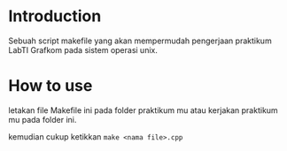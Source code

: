 # Introduction

Sebuah script makefile yang akan mempermudah pengerjaan praktikum LabTI Grafkom pada sistem operasi unix.

# How to use
letakan file Makefile ini pada folder praktikum mu atau kerjakan praktikum mu pada folder ini.

kemudian cukup ketikkan `make <nama file>.cpp`